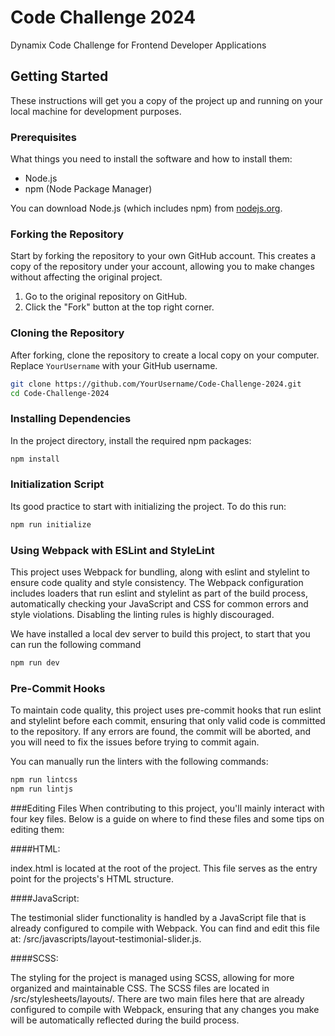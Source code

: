 # Code Challenge 2024
Dynamix Code Challenge for Frontend Developer Applications

## Getting Started

These instructions will get you a copy of the project up and running on your local machine for development purposes.

### Prerequisites

What things you need to install the software and how to install them:

- Node.js
- npm (Node Package Manager)

You can download Node.js (which includes npm) from [nodejs.org](https://nodejs.org/).

### Forking the Repository

Start by forking the repository to your own GitHub account. This creates a copy of the repository under your account, allowing you to make changes without affecting the original project.

1. Go to the original repository on GitHub.
2. Click the "Fork" button at the top right corner.

### Cloning the Repository

After forking, clone the repository to create a local copy on your computer. Replace `YourUsername` with your GitHub username.

```bash
git clone https://github.com/YourUsername/Code-Challenge-2024.git
cd Code-Challenge-2024
```

### Installing Dependencies

In the project directory, install the required npm packages:

```bash
npm install
```
### Initialization Script

Its good practice to start with initializing the project. To do this run:

```bash
npm run initialize
```

### Using Webpack with ESLint and StyleLint

This project uses Webpack for bundling, along with eslint and stylelint to ensure code quality and style consistency. The Webpack configuration includes loaders that run eslint and stylelint as part of the build process, automatically checking your JavaScript and CSS for common errors and style violations. Disabling the linting rules is highly discouraged.

We have installed a local dev server to build this project, to start that you can run the following command

```bash
npm run dev
```

### Pre-Commit Hooks
To maintain code quality, this project uses pre-commit hooks that run eslint and stylelint before each commit, ensuring that only valid code is committed to the repository. If any errors are found, the commit will be aborted, and you will need to fix the issues before trying to commit again.

You can manually run the linters with the following commands:

```bash
npm run lintcss
npm run lintjs
```

###Editing Files
When contributing to this project, you'll mainly interact with four key files. Below is a guide on where to find these files and some tips on editing them:

####HTML:

index.html is located at the root of the project. This file serves as the entry point for the projects's HTML structure.

####JavaScript:

The testimonial slider functionality is handled by a JavaScript file that is already configured to compile with Webpack. You can find and edit this file at: /src/javascripts/layout-testimonial-slider.js.

####SCSS:

The styling for the project is managed using SCSS, allowing for more organized and maintainable CSS. The SCSS files are located in /src/stylesheets/layouts/. There are two main files here that are already configured to compile with Webpack, ensuring that any changes you make will be automatically reflected during the build process.